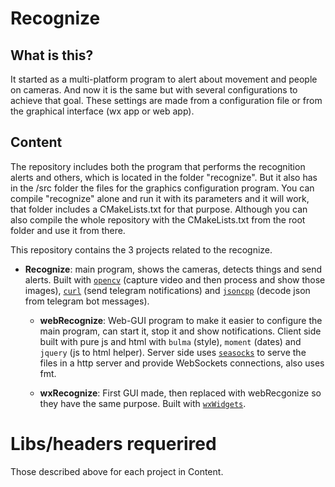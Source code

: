 # Recognize
## **What is this?**
It started as a multi-platform program to alert about movement and people on cameras. And now it is the same but with several configurations to achieve that goal. These settings are made from a configuration file or from the graphical interface (wx app or web app).

## **Content**
The repository includes both the program that performs the recognition alerts and others, which is located in the folder "recognize". But it also has in the /src folder the files for the graphics configuration program.
You can compile "recognize" alone and run it with its parameters and it will work, that folder includes a CMakeLists.txt for that purpose. Although you can also compile the whole repository with the CMakeLists.txt from the root folder and use it from there.

This repository contains the 3 projects related to the recognize.
- **Recognize**: main program, shows the cameras, detects things and send alerts. Built with [`opencv`](https://opencv.org/) (capture video and then process and show those images), [`curl`](https://curl.se/) (send telegram notifications) and [`jsoncpp`](https://github.com/open-source-parsers/jsoncpp) (decode json from telegram bot messages).

	- **webRecognize**: Web-GUI program to make it easier to configure the main program, can start it, stop it and show notifications. Client side built with pure js and html with `bulma` (style), `moment` (dates) and `jquery` (js to html helper). Server side uses [`seasocks`](https://github.com/mattgodbolt/seasocks/) to serve the files in a http server and provide WebSockets connections, also uses fmt.

	- **wxRecognize**: First GUI made, then replaced with webRecgonize so they have the same purpose. Built with [`wxWidgets`](wxwidgets.org).

# Libs/headers requerired	
Those described above for each project in Content.